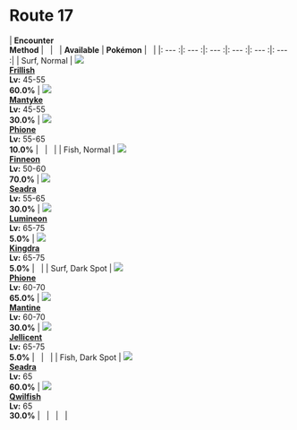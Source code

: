 # Route 17

| __Encounter<br>Method__ | &nbsp; | &nbsp; | __Available__ | __Pokémon__ | &nbsp; |
|: --- :|: --- :|: --- :|: --- :|: --- :|: --- :|
| Surf, Normal | ![][592] <br> __[Frillish]__ <br> __Lv:__ 45-55 <br> __60.0%__ | ![][458] <br> __[Mantyke]__ <br> __Lv:__ 45-55 <br> __30.0%__ | ![][489] <br> __[Phione]__ <br> __Lv:__ 55-65 <br> __10.0%__ | &nbsp; | &nbsp; |
| Fish, Normal | ![][456] <br> __[Finneon]__ <br> __Lv:__ 50-60 <br> __70.0%__ | ![][117] <br> __[Seadra]__ <br> __Lv:__ 55-65 <br> __30.0%__ | ![][457] <br> __[Lumineon]__ <br> __Lv:__ 65-75 <br> __5.0%__ | ![][230] <br> __[Kingdra]__ <br> __Lv:__ 65-75 <br> __5.0%__ | &nbsp; |
| Surf, Dark Spot | ![][489] <br> __[Phione]__ <br> __Lv:__ 60-70 <br> __65.0%__ | ![][226] <br> __[Mantine]__ <br> __Lv:__ 60-70 <br> __30.0%__ | ![][593] <br> __[Jellicent]__ <br> __Lv:__ 65-75 <br> __5.0%__ | &nbsp; | &nbsp; |
| Fish, Dark Spot | ![][117] <br> __[Seadra]__ <br> __Lv:__ 65 <br> __60.0%__ | ![][211] <br> __[Qwilfish]__ <br> __Lv:__ 65 <br> __30.0%__ | &nbsp; | &nbsp; | &nbsp; |


[592]: ../img/animated/592.gif
[Frillish]: ../../pokemons/592/
[458]: ../img/animated/458.gif
[Mantyke]: ../../pokemons/458/
[489]: ../img/animated/489.gif
[Phione]: ../../pokemons/489/
[456]: ../img/animated/456.gif
[Finneon]: ../../pokemons/456/
[117]: ../img/animated/117.gif
[Seadra]: ../../pokemons/117/
[457]: ../img/animated/457.gif
[Lumineon]: ../../pokemons/457/
[230]: ../img/animated/230.gif
[Kingdra]: ../../pokemons/230/
[226]: ../img/animated/226.gif
[Mantine]: ../../pokemons/226/
[593]: ../img/animated/593.gif
[Jellicent]: ../../pokemons/593/
[211]: ../img/animated/211.gif
[Qwilfish]: ../../pokemons/211/